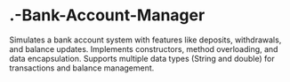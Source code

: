 # .-Bank-Account-Manager
Simulates a bank account system with features like deposits, withdrawals, and balance updates.
Implements constructors, method overloading, and data encapsulation.
Supports multiple data types (String and double) for transactions and balance management.
